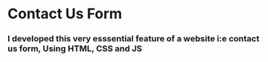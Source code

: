 <h1>Contact Us Form</h1>
<h3>I developed this very esssential feature of a website i:e contact us form, Using HTML, CSS and JS</h3>
